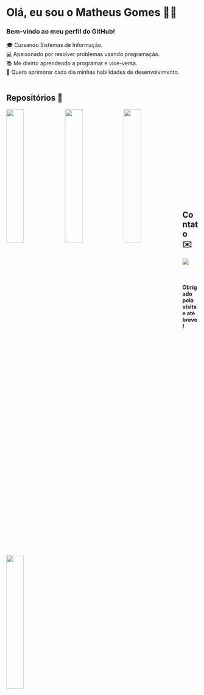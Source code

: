 # Olá, eu sou o Matheus Gomes 👋🏻
### Bem-vindo ao meu perfil do GitHub!
🎓 Cursando Sistemas de Informação.<br>
💻 Apaixonado por resolver problemas usando programação.<br>
📚 Me divirto aprendendo a programar e vice-versa.<br>
🎯 Quero aprimorar cada dia minhas habilidades de desenvolvimento.
<br><br>
## Repositórios 💼

<a href="https://github.com/anuraghazra/github-readme-stats">
<img align="left" width="30%" src="https://github-readme-stats.vercel.app/api/top-langs/?username=gomestizado&theme=dracula&langs_count=5&exclude_repo=meu-kube-news,meu-cluster-terraform,meu-kube-conversao-temperatura">
</a>

<a href="https://github.com/gomestizado/tiktok-clone">
<img align="left" width="30%" src="https://github-readme-stats.vercel.app/api/pin/?username=gomestizado&repo=tiktok-clone&theme=dracula"/>
</a>
<a href="https://github.com/gomestizado/faculdade">
<img align="left" width="30%" src="https://github-readme-stats.vercel.app/api/pin/?username=gomestizado&repo=faculdade&theme=dracula"/>
</a>

<br><br><br><br>

<a href="https://github.com/gomestizado/cronometro">
<img align="left" width="30%" src="https://github-readme-stats.vercel.app/api/pin/?username=gomestizado&repo=cronometro&theme=dracula"/>
</a>

<br><br><br><br><br><br><br><br><br>

## Contato ✉️
[<img src="https://img.shields.io/badge/LinkedIn-0077B5?style=for-the-badge&logo=linkedin&logoColor=white"/>](https://www.linkedin.com/in/matheuscgomes/)

<br>

#### Obrigado pela visita e até breve!
